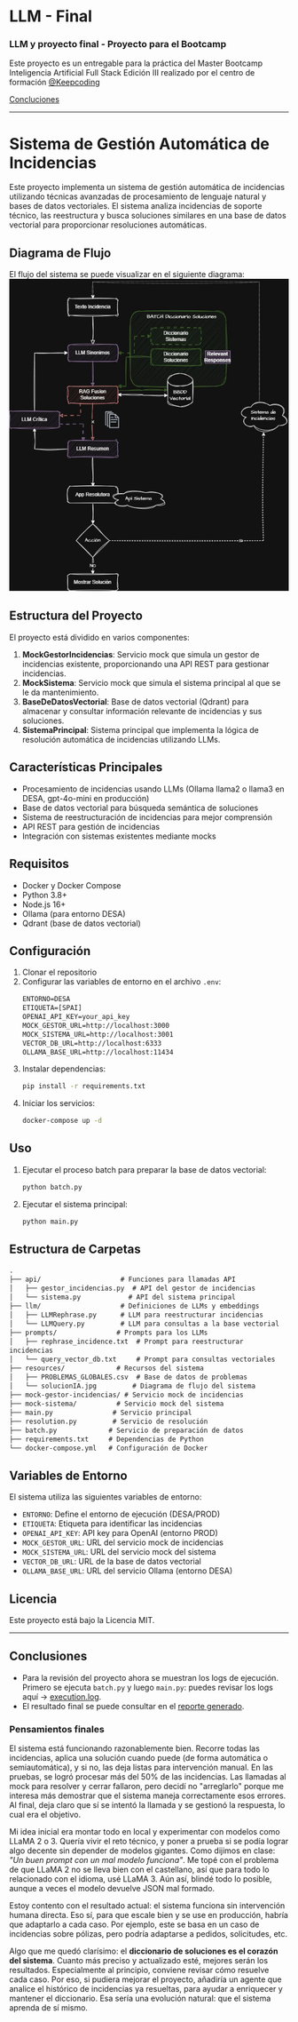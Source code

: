 # LLM - Final
### LLM y proyecto final - Proyecto para el Bootcamp
Este proyecto es un entregable para la práctica del Master Bootcamp Inteligencia Artificial Full Stack Edición III realizado por el centro de formación [@Keepcoding](https://github.com/KeepCoding)

[Concluciones](#Concluciones)

---
# Sistema de Gestión Automática de Incidencias

Este proyecto implementa un sistema de gestión automática de incidencias utilizando técnicas avanzadas de procesamiento de lenguaje natural y bases de datos vectoriales. El sistema analiza incidencias de soporte técnico, las reestructura y busca soluciones similares en una base de datos vectorial para proporcionar resoluciones automáticas.

## Diagrama de Flujo

El flujo del sistema se puede visualizar en el siguiente diagrama:
![Diagrama de Flujo del Sistema](./resources/solucionIA.jpg)

## Estructura del Proyecto

El proyecto está dividido en varios componentes:

1. **MockGestorIncidencias**: Servicio mock que simula un gestor de incidencias existente, proporcionando una API REST para gestionar incidencias.
2. **MockSistema**: Servicio mock que simula el sistema principal al que se le da mantenimiento.
3. **BaseDeDatosVectorial**: Base de datos vectorial (Qdrant) para almacenar y consultar información relevante de incidencias y sus soluciones.
4. **SistemaPrincipal**: Sistema principal que implementa la lógica de resolución automática de incidencias utilizando LLMs.

## Características Principales

- Procesamiento de incidencias usando LLMs (Ollama llama2 o llama3 en DESA, gpt-4o-mini en producción)
- Base de datos vectorial para búsqueda semántica de soluciones
- Sistema de reestructuración de incidencias para mejor comprensión
- API REST para gestión de incidencias
- Integración con sistemas existentes mediante mocks

## Requisitos

- Docker y Docker Compose
- Python 3.8+
- Node.js 16+
- Ollama (para entorno DESA)
- Qdrant (base de datos vectorial)

## Configuración

1. Clonar el repositorio
2. Configurar las variables de entorno en el archivo `.env`:
   ```
   ENTORNO=DESA
   ETIQUETA=[SPAI]
   OPENAI_API_KEY=your_api_key
   MOCK_GESTOR_URL=http://localhost:3000
   MOCK_SISTEMA_URL=http://localhost:3001
   VECTOR_DB_URL=http://localhost:6333
   OLLAMA_BASE_URL=http://localhost:11434
   ```
3. Instalar dependencias:
   ```bash
   pip install -r requirements.txt
   ```
4. Iniciar los servicios:
   ```bash
   docker-compose up -d
   ```

## Uso

1. Ejecutar el proceso batch para preparar la base de datos vectorial:
   ```bash
   python batch.py
   ```

2. Ejecutar el sistema principal:
   ```bash
   python main.py
   ```

## Estructura de Carpetas

```
.
├── api/                    # Funciones para llamadas API
│   ├── gestor_incidencias.py  # API del gestor de incidencias
│   └── sistema.py            # API del sistema principal
├── llm/                    # Definiciones de LLMs y embeddings
│   ├── LLMRephrase.py      # LLM para reestructurar incidencias
│   └── LLMQuery.py         # LLM para consultas a la base vectorial
├── prompts/               # Prompts para los LLMs
│   ├── rephrase_incidence.txt  # Prompt para reestructurar incidencias
│   └── query_vector_db.txt     # Prompt para consultas vectoriales
├── resources/             # Recursos del sistema
│   ├── PROBLEMAS_GLOBALES.csv  # Base de datos de problemas
│   └── solucionIA.jpg         # Diagrama de flujo del sistema
├── mock-gestor-incidencias/ # Servicio mock de incidencias
├── mock-sistema/          # Servicio mock del sistema
├── main.py               # Servicio principal
├── resolution.py         # Servicio de resolución
├── batch.py             # Servicio de preparación de datos
├── requirements.txt     # Dependencias de Python
└── docker-compose.yml   # Configuración de Docker
```

## Variables de Entorno

El sistema utiliza las siguientes variables de entorno:

- `ENTORNO`: Define el entorno de ejecución (DESA/PROD)
- `ETIQUETA`: Etiqueta para identificar las incidencias
- `OPENAI_API_KEY`: API key para OpenAI (entorno PROD)
- `MOCK_GESTOR_URL`: URL del servicio mock de incidencias
- `MOCK_SISTEMA_URL`: URL del servicio mock del sistema
- `VECTOR_DB_URL`: URL de la base de datos vectorial
- `OLLAMA_BASE_URL`: URL del servicio Ollama (entorno DESA)

## Licencia

Este proyecto está bajo la Licencia MIT.

-------
## Conclusiones

- Para la revisión del proyecto ahora se muestran los logs de ejecución. Primero se ejecuta `batch.py` y luego `main.py`: puedes revisar los logs aquí → [execution.log](./resources/execution.log).
- El resultado final se puede consultar en el [reporte generado](./resources/reporte20250607_1709.json).

### Pensamientos finales

El sistema está funcionando razonablemente bien. Recorre todas las incidencias, aplica una solución cuando puede (de forma automática o semiautomática), y si no, las deja listas para intervención manual. En las pruebas, se logró procesar más del 50% de las incidencias. Las llamadas al mock para resolver y cerrar fallaron, pero decidí no "arreglarlo" porque me interesa más demostrar que el sistema maneja correctamente esos errores. Al final, deja claro que sí se intentó la llamada y se gestionó la respuesta, lo cual era el objetivo.

Mi idea inicial era montar todo en local y experimentar con modelos como LLaMA 2 o 3. Quería vivir el reto técnico, y poner a prueba si se podía lograr algo decente sin depender de modelos gigantes. Como dijimos en clase: *"Un buen prompt con un mal modelo funciona"*. Me topé con el problema de que LLaMA 2 no se lleva bien con el castellano, así que para todo lo relacionado con el idioma, usé LLaMA 3. Aún así, blindé todo lo posible, aunque a veces el modelo devuelve JSON mal formado.

Estoy contento con el resultado actual: el sistema funciona sin intervención humana directa. Eso sí, para que escale bien y se use en producción, habría que adaptarlo a cada caso. Por ejemplo, este se basa en un caso de incidencias sobre pólizas, pero podría adaptarse a pedidos, solicitudes, etc.

Algo que me quedó clarísimo: el **diccionario de soluciones es el corazón del sistema**. Cuanto más preciso y actualizado esté, mejores serán los resultados. Especialmente al principio, conviene revisar cómo resuelve cada caso. Por eso, si pudiera mejorar el proyecto, añadiría un agente que analice el histórico de incidencias ya resueltas, para ayudar a enriquecer y mantener el diccionario. Esa sería una evolución natural: que el sistema aprenda de sí mismo.

